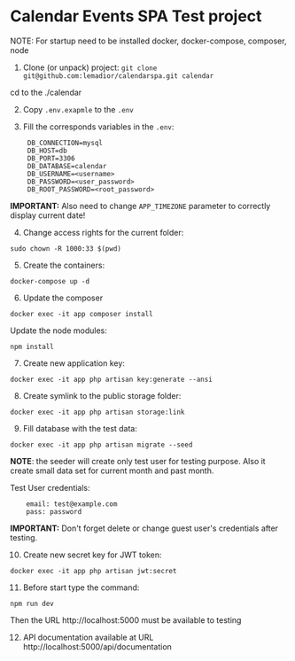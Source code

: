 # Calendar Events SPA Test project

NOTE: For startup need to be installed docker, docker-compose, composer, node

1. Clone (or unpack) project:
```git clone git@github.com:lemadior/calendarspa.git calendar```

cd to the ./calendar

2. Copy ```.env.exapmle``` to the ```.env```

3. Fill the corresponds variables in the ```.env```:

        DB_CONNECTION=mysql
        DB_HOST=db
        DB_PORT=3306
        DB_DATABASE=calendar
        DB_USERNAME=<username>
        DB_PASSWORD=<user_password>
        DB_ROOT_PASSWORD=<root_password>

**IMPORTANT:** Also need to change ```APP_TIMEZONE``` parameter to correctly display current date!

4. Change access rights for the current folder:

```sudo chown -R 1000:33 $(pwd)```

5. Create the containers:

```docker-compose up -d```

6. Update the composer

```docker exec -it app composer install```

Update the node modules:

```npm install```

7. Create new application key:

```docker exec -it app php artisan key:generate --ansi```

8. Create symlink to the public storage folder:

```docker exec -it app php artisan storage:link ```

9. Fill database with the test data:

```docker exec -it app php artisan migrate --seed```

**NOTE**: the seeder will create only test user for testing purpose. Also it create small data set for current month and past month.

Test User credentials:

        email: test@example.com
        pass: password

**IMPORTANT:** Don't forget delete or change guest user's credentials after testing.

10.  Create new secret key for JWT token:

```docker exec -it app php artisan jwt:secret```

11. Before start type the command:

```npm run dev```

Then the URL http://localhost:5000 must be available to testing

12. API documentation available at URL http://localhost:5000/api/documentation
